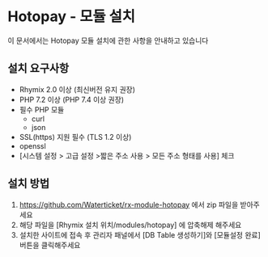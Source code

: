 # Hotopay - 모듈 설치

이 문서에서는 Hotopay 모듈 설치에 관한 사항을 안내하고 있습니다



## 설치 요구사항

- Rhymix 2.0 이상 (최신버전 유지 권장)
- PHP 7.2 이상 (PHP 7.4 이상 권장)
- 필수 PHP 모듈
  - curl
  - json
- SSL(https) 지원 필수 (TLS 1.2 이상)
- openssl
- [시스템 설정 > 고급 설정 >짧은 주소 사용 > 모든 주소 형태를 사용] 체크



## 설치 방법

1. https://github.com/Waterticket/rx-module-hotopay 에서 zip 파일을 받아주세요
2. 해당 파일을 [Rhymix 설치 위치/modules/hotopay] 에 압축해제 해주세요
3. 설치한 사이트에 접속 후 관리자 패널에서 [DB Table 생성하기]와 [모듈설정 완료] 버튼을 클릭해주세요

